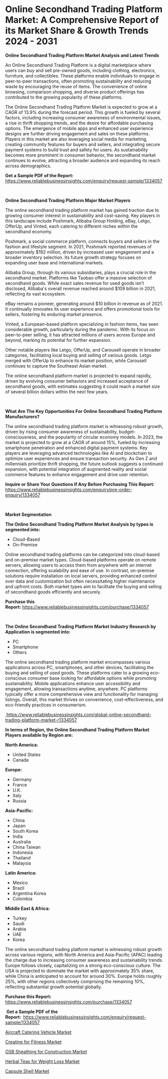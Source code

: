 <p><h1>Online Secondhand Trading Platform Market: A Comprehensive Report of its Market Share & Growth Trends 2024 - 2031</h1></p><p><strong>Online Secondhand Trading Platform Market Analysis and Latest Trends</strong></p>
<p><p>An Online Secondhand Trading Platform is a digital marketplace where users can buy and sell pre-owned goods, including clothing, electronics, furniture, and collectibles. These platforms enable individuals to engage in peer-to-peer transactions, often promoting sustainability and reducing waste by encouraging the reuse of items. The convenience of online browsing, comparison shopping, and diverse product offerings has contributed to the growing popularity of these platforms.</p><p>The Online Secondhand Trading Platform Market is expected to grow at a CAGR of 13.9% during the forecast period. This growth is fueled by several factors, including increasing consumer awareness of environmental issues, a rise in thrift shopping trends, and the desire for affordable purchasing options. The emergence of mobile apps and enhanced user experience designs are further driving engagement and sales on these platforms. Players in this market are also leveraging social media for marketing, creating community features for buyers and sellers, and integrating secure payment systems to build trust and safety for users. As sustainability becomes more prominent in consumer behavior, the secondhand market continues to evolve, attracting a broader audience and expanding its reach across demographics.</p></p>
<p><strong>Get a Sample PDF of the Report:&nbsp;</strong> <a href="https://www.reliablebusinessinsights.com/enquiry/request-sample/1334057?utm_campaign=1399&utm_medium=2&utm_source=Github&utm_content=ia&utm_term=01102024&utm_id=online-secondhand-trading-platform">https://www.reliablebusinessinsights.com/enquiry/request-sample/1334057</a></p>
<p>&nbsp;</p>
<p><strong>Online Secondhand Trading Platform Major Market Players</strong></p>
<p><p>The online secondhand trading platform market has gained traction due to growing consumer interest in sustainability and cost-saving. Key players in this landscape include Poshmark, Alibaba Group Holding, eBay, Letgo, OfferUp, and Vinted, each catering to different niches within the secondhand economy.</p><p>Poshmark, a social commerce platform, connects buyers and sellers in the fashion and lifestyle segment. In 2021, Poshmark reported revenues of approximately $192 million, driven by increased user engagement and a broader inventory selection. Its future growth strategy focuses on expanding user base and international markets.</p><p>Alibaba Group, through its various subsidiaries, plays a crucial role in the secondhand market. Platforms like Taobao offer a massive selection of secondhand goods. While exact sales revenue for used goods isn’t disclosed, Alibaba's overall revenue reached around $109 billion in 2021, reflecting its vast ecosystem.</p><p>eBay remains a pioneer, generating around $10 billion in revenue as of 2021. It continually innovates its user experience and offers promotional tools for sellers, fostering its enduring market presence.</p><p>Vinted, a European-based platform specializing in fashion items, has seen considerable growth, particularly during the pandemic. With its focus on peer-to-peer selling, it has attracted millions of users across Europe and beyond, marking its potential for further expansion.</p><p>Other notable players like Letgo, OfferUp, and Carousell operate in broader categories, facilitating local buying and selling of various goods. Letgo merged with OfferUp to enhance its market position, while Carousell continues to capture the Southeast Asian market.</p><p>The online secondhand platform market is projected to expand rapidly, driven by evolving consumer behaviors and increased acceptance of secondhand goods, with estimates suggesting it could reach a market size of several billion dollars within the next few years.</p></p>
<p>&nbsp;</p>
<p><strong>What Are The Key Opportunities For Online Secondhand Trading Platform Manufacturers?</strong></p>
<p><p>The online secondhand trading platform market is witnessing robust growth, driven by rising consumer awareness of sustainability, budget-consciousness, and the popularity of circular economy models. In 2023, the market is projected to grow at a CAGR of around 15%, fueled by increasing smartphone penetration and enhanced digital payment systems. Key players are leveraging advanced technologies like AI and blockchain to optimize user experiences and ensure transaction security. As Gen Z and millennials prioritize thrift shopping, the future outlook suggests a continued expansion, with potential integration of augmented reality and social commerce features to enhance engagement and drive user retention.</p></p>
<p><strong>Inquire or Share Your Questions If Any Before Purchasing This Report:</strong> <a href="https://www.reliablebusinessinsights.com/enquiry/pre-order-enquiry/1334057?utm_campaign=1399&utm_medium=2&utm_source=Github&utm_content=ia&utm_term=01102024&utm_id=online-secondhand-trading-platform">https://www.reliablebusinessinsights.com/enquiry/pre-order-enquiry/1334057</a></p>
<p>&nbsp;</p>
<p><strong>Market Segmentation</strong></p>
<p><strong>The Online Secondhand Trading Platform Market Analysis by types is segmented into:</strong></p>
<p><ul><li>Cloud-Based</li><li>On-Premise</li></ul></p>
<p><p>Online secondhand trading platforms can be categorized into cloud-based and on-premise market types. Cloud-based platforms operate on remote servers, allowing users to access them from anywhere with an internet connection, offering scalability and ease of use. In contrast, on-premise solutions require installation on local servers, providing enhanced control over data and customization but often necessitating higher maintenance and upfront costs. Both market types aim to facilitate the buying and selling of secondhand goods efficiently and securely.</p></p>
<p><strong>Purchase this Report:&nbsp;</strong><a href="https://www.reliablebusinessinsights.com/purchase/1334057?utm_campaign=1399&utm_medium=2&utm_source=Github&utm_content=ia&utm_term=01102024&utm_id=online-secondhand-trading-platform">https://www.reliablebusinessinsights.com/purchase/1334057</a></p>
<p>&nbsp;</p>
<p><strong>The Online Secondhand Trading Platform Market Industry Research by Application is segmented into:</strong></p>
<p><ul><li>PC</li><li>Smartphone</li><li>Others</li></ul></p>
<p><p>The online secondhand trading platform market encompasses various applications across PC, smartphones, and other devices, facilitating the buying and selling of used goods. These platforms cater to a growing eco-conscious consumer base looking for affordable options while promoting sustainability. Mobile applications enhance user accessibility and engagement, allowing transactions anytime, anywhere. PC platforms typically offer a more comprehensive view and functionality for managing listings. Overall, this market thrives on convenience, cost-effectiveness, and eco-friendly practices in consumerism.</p></p>
<p><a href="https://www.reliablebusinessinsights.com/global-online-secondhand-trading-platform-market-r1334057?utm_campaign=1399&utm_medium=2&utm_source=Github&utm_content=ia&utm_term=01102024&utm_id=online-secondhand-trading-platform">&nbsp;https://www.reliablebusinessinsights.com/global-online-secondhand-trading-platform-market-r1334057</a></p>
<p><strong>In terms of Region, the Online Secondhand Trading Platform Market Players available by Region are:</strong></p>
<p>
    <p> <strong> North America: </strong>
        <ul>
            <li>United States</li>
            <li>Canada</li>
        </ul>
        </p> 
    <p> <strong> Europe: </strong>
        <ul>
            <li>Germany</li>
            <li>France</li>
            <li>U.K.</li>
            <li>Italy</li>
            <li>Russia</li>
        </ul>
        </p> 
    <p> <strong> Asia-Pacific: </strong>
        <ul>
            <li>China</li>
            <li>Japan</li>
            <li>South Korea</li>
            <li>India</li>
            <li>Australia</li>
            <li>China Taiwan</li>
            <li>Indonesia</li>
            <li>Thailand</li>
            <li>Malaysia</li>
        </ul>
        </p> 
    <p> <strong> Latin America: </strong>
        <ul>
            <li>Mexico</li>
            <li>Brazil</li>
            <li>Argentina Korea</li>
            <li>Colombia</li>
        </ul>
        </p> 
    <p> <strong> Middle East & Africa: </strong>
        <ul>
            <li>Turkey</li>
            <li>Saudi</li>
            <li>Arabia</li>
            <li>UAE</li>
            <li>Korea</li>
        </ul>
    </p>
    </p>
<p><p>The online secondhand trading platform market is witnessing robust growth across various regions, with North America and Asia-Pacific (APAC) leading the charge due to increasing consumer awareness and sustainability trends. Europe follows closely, capitalizing on a strong eco-conscious culture. The USA is projected to dominate the market with approximately 35% share, while China is anticipated to account for around 30%. Europe holds roughly 25%, with other regions collectively comprising the remaining 10%, reflecting substantial growth potential globally.</p></p>
<p><strong>Purchase this Report: </strong><a href="https://www.reliablebusinessinsights.com/purchase/1334057?utm_campaign=1399&utm_medium=2&utm_source=Github&utm_content=ia&utm_term=01102024&utm_id=online-secondhand-trading-platform">https://www.reliablebusinessinsights.com/purchase/1334057</a></p>
<p>&nbsp;<strong>Get a Sample PDF of the Report:&nbsp;&nbsp;</strong><a href="https://www.reliablebusinessinsights.com/enquiry/request-sample/1334057?utm_campaign=1399&utm_medium=2&utm_source=Github&utm_content=ia&utm_term=01102024&utm_id=online-secondhand-trading-platform">https://www.reliablebusinessinsights.com/enquiry/request-sample/1334057</a></p>
<p><strong></strong></p>
<p><p><a href="https://issuu.com/reportprime-2/docs/aircraft-catering-vehicle-market-si_4fa1c65793e970?utm_campaign=1399&utm_medium=2&utm_source=Github&utm_content=ia&utm_term=01102024&utm_id=online-secondhand-trading-platform">Aircraft Catering Vehicle Market</a></p><p><a href="https://www.linkedin.com/pulse/current-future-prospects-creatine-fitness-market-analysis-directions-vf8zf?utm_campaign=1399&utm_medium=2&utm_source=Github&utm_content=ia&utm_term=01102024&utm_id=online-secondhand-trading-platform">Creatine for Fitness Market</a></p><p><a href="https://issuu.com/reportprime-2/docs/osb-sheathing-for-construction-mark_0827c5aa76950a?utm_campaign=1399&utm_medium=2&utm_source=Github&utm_content=ia&utm_term=01102024&utm_id=online-secondhand-trading-platform">OSB Sheathing for Construction Market</a></p><p><a href="https://www.linkedin.com/pulse/driving-factors-behind-herbal-teas-weight-loss-market-hziic?utm_campaign=1399&utm_medium=2&utm_source=Github&utm_content=ia&utm_term=01102024&utm_id=online-secondhand-trading-platform">Herbal Teas for Weight Loss Market</a></p><p><a href="https://www.linkedin.com/pulse/analyzing-global-capsule-shell-market-growth-prospects-future-kjyef?utm_campaign=1399&utm_medium=2&utm_source=Github&utm_content=ia&utm_term=01102024&utm_id=online-secondhand-trading-platform">Capsule Shell Market</a></p></p>